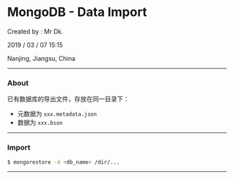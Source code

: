 # MongoDB - Data Import

Created by : Mr Dk.

2019 / 03 / 07 15:15

Nanjing, Jiangsu, China

---

### About

已有数据库的导出文件，存放在同一目录下：

* 元数据为 `xxx.metadata.json`
* 数据为 `xxx.bson`

---

### Import

```bash
$ mongorestore -d <db_name> /dir/...
```

---

